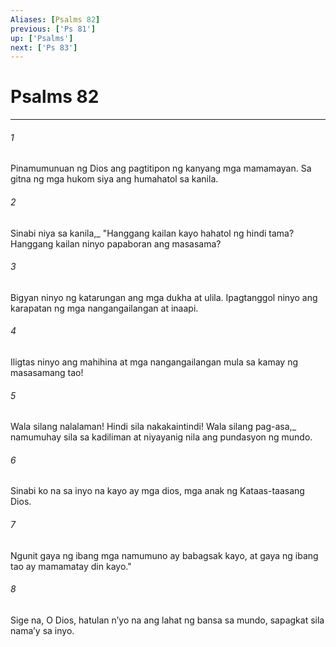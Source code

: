 ```yaml
---
Aliases: [Psalms 82]
previous: ['Ps 81']
up: ['Psalms']
next: ['Ps 83']
---
```

# Psalms 82

***






















###### 1 










Pinamumunuan ng Dios ang pagtitipon ng kanyang mga mamamayan. Sa gitna ng mga hukom siya ang humahatol sa kanila. 





















###### 2 










Sinabi niya sa kanila,_ "Hanggang kailan kayo hahatol ng hindi tama? Hanggang kailan ninyo papaboran ang masasama? 





















###### 3 










Bigyan ninyo ng katarungan ang mga dukha at ulila. Ipagtanggol ninyo ang karapatan ng mga nangangailangan at inaapi. 





















###### 4 










Iligtas ninyo ang mahihina at mga nangangailangan mula sa kamay ng masasamang tao! 





















###### 5 










Wala silang nalalaman! Hindi sila nakakaintindi! Wala silang pag-asa,_ namumuhay sila sa kadiliman at niyayanig nila ang pundasyon ng mundo. 





















###### 6 










Sinabi ko na sa inyo na kayo ay mga dios, mga anak ng Kataas-taasang Dios. 





















###### 7 










Ngunit gaya ng ibang mga namumuno ay babagsak kayo, at gaya ng ibang tao ay mamamatay din kayo." 





















###### 8 










Sige na, O Dios, hatulan nʼyo na ang lahat ng bansa sa mundo, sapagkat sila namaʼy sa inyo.

